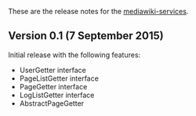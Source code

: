 These are the release notes for the [mediawiki-services](README.md).

## Version 0.1 (7 September 2015)

Initial release with the following features:

* UserGetter interface
* PageListGetter interface
* PageGetter interface
* LogListGetter interface
* AbstractPageGetter

